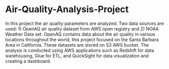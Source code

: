 # Air-Quality-Analysis-Project
In this project the air quality parameters are analyzed. Two data sources are  used: 1) OpenAQ air quality dataset from AWS open registry and 2) NOAA Weather Data set. OpenAQ contains data about the air quality in various locations throughout the world, this project focused on the Santa Barbara Area in California. These datasets are stored on S3 AWS bucket. The analysis is conducted using AWS applications such as Redshift for data warehousing,  Glue for ETL, and QuickSight for data visualization and creating a dashboard.
